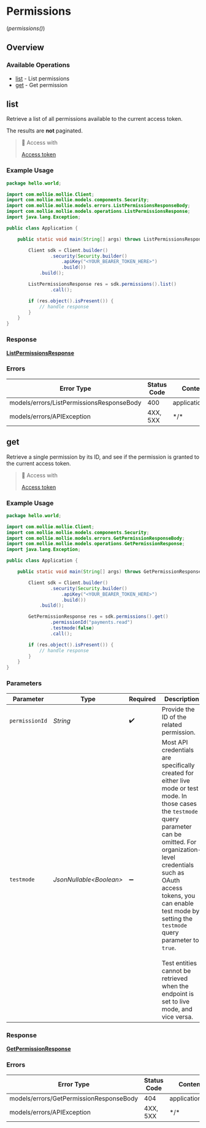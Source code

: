 # Permissions
(*permissions()*)

## Overview

### Available Operations

* [list](#list) - List permissions
* [get](#get) - Get permission

## list

Retrieve a list of all permissions available to the current access token.

The results are **not** paginated.

> 🔑 Access with
>
> [Access token](/reference/authentication)

### Example Usage

```java
package hello.world;

import com.mollie.mollie.Client;
import com.mollie.mollie.models.components.Security;
import com.mollie.mollie.models.errors.ListPermissionsResponseBody;
import com.mollie.mollie.models.operations.ListPermissionsResponse;
import java.lang.Exception;

public class Application {

    public static void main(String[] args) throws ListPermissionsResponseBody, Exception {

        Client sdk = Client.builder()
                .security(Security.builder()
                    .apiKey("<YOUR_BEARER_TOKEN_HERE>")
                    .build())
            .build();

        ListPermissionsResponse res = sdk.permissions().list()
                .call();

        if (res.object().isPresent()) {
            // handle response
        }
    }
}
```

### Response

**[ListPermissionsResponse](../../models/operations/ListPermissionsResponse.md)**

### Errors

| Error Type                                | Status Code                               | Content Type                              |
| ----------------------------------------- | ----------------------------------------- | ----------------------------------------- |
| models/errors/ListPermissionsResponseBody | 400                                       | application/hal+json                      |
| models/errors/APIException                | 4XX, 5XX                                  | \*/\*                                     |

## get

Retrieve a single permission by its ID, and see if the permission is granted to the current access token.

> 🔑 Access with
>
> [Access token](/reference/authentication)

### Example Usage

```java
package hello.world;

import com.mollie.mollie.Client;
import com.mollie.mollie.models.components.Security;
import com.mollie.mollie.models.errors.GetPermissionResponseBody;
import com.mollie.mollie.models.operations.GetPermissionResponse;
import java.lang.Exception;

public class Application {

    public static void main(String[] args) throws GetPermissionResponseBody, Exception {

        Client sdk = Client.builder()
                .security(Security.builder()
                    .apiKey("<YOUR_BEARER_TOKEN_HERE>")
                    .build())
            .build();

        GetPermissionResponse res = sdk.permissions().get()
                .permissionId("payments.read")
                .testmode(false)
                .call();

        if (res.object().isPresent()) {
            // handle response
        }
    }
}
```

### Parameters

| Parameter                                                                                                                                                                                                                                                                                                                                                                              | Type                                                                                                                                                                                                                                                                                                                                                                                   | Required                                                                                                                                                                                                                                                                                                                                                                               | Description                                                                                                                                                                                                                                                                                                                                                                            | Example                                                                                                                                                                                                                                                                                                                                                                                |
| -------------------------------------------------------------------------------------------------------------------------------------------------------------------------------------------------------------------------------------------------------------------------------------------------------------------------------------------------------------------------------------- | -------------------------------------------------------------------------------------------------------------------------------------------------------------------------------------------------------------------------------------------------------------------------------------------------------------------------------------------------------------------------------------- | -------------------------------------------------------------------------------------------------------------------------------------------------------------------------------------------------------------------------------------------------------------------------------------------------------------------------------------------------------------------------------------- | -------------------------------------------------------------------------------------------------------------------------------------------------------------------------------------------------------------------------------------------------------------------------------------------------------------------------------------------------------------------------------------- | -------------------------------------------------------------------------------------------------------------------------------------------------------------------------------------------------------------------------------------------------------------------------------------------------------------------------------------------------------------------------------------- |
| `permissionId`                                                                                                                                                                                                                                                                                                                                                                         | *String*                                                                                                                                                                                                                                                                                                                                                                               | :heavy_check_mark:                                                                                                                                                                                                                                                                                                                                                                     | Provide the ID of the related permission.                                                                                                                                                                                                                                                                                                                                              | payments.read                                                                                                                                                                                                                                                                                                                                                                          |
| `testmode`                                                                                                                                                                                                                                                                                                                                                                             | *JsonNullable\<Boolean>*                                                                                                                                                                                                                                                                                                                                                               | :heavy_minus_sign:                                                                                                                                                                                                                                                                                                                                                                     | Most API credentials are specifically created for either live mode or test mode. In those cases the `testmode` query parameter can be omitted. For organization-level credentials such as OAuth access tokens, you can enable test mode by setting the `testmode` query parameter to `true`.<br/><br/>Test entities cannot be retrieved when the endpoint is set to live mode, and vice versa. | false                                                                                                                                                                                                                                                                                                                                                                                  |

### Response

**[GetPermissionResponse](../../models/operations/GetPermissionResponse.md)**

### Errors

| Error Type                              | Status Code                             | Content Type                            |
| --------------------------------------- | --------------------------------------- | --------------------------------------- |
| models/errors/GetPermissionResponseBody | 404                                     | application/hal+json                    |
| models/errors/APIException              | 4XX, 5XX                                | \*/\*                                   |